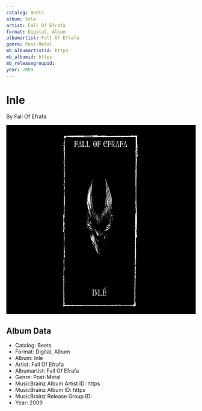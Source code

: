 ```yaml
---
catalog: Beets
album: Inle
artist: Fall Of Efrafa
format: Digital, Album
albumartist: Fall Of Efrafa
genre: Post-Metal
mb_albumartistid: https
mb_albumid: https
mb_releasegroupid: 
year: 2009
---
```


# Inle

By Fall Of Efrafa

![](../../assets/beetscovers/Fall_Of_Efrafa-Inle.jpg)

## Album Data

- Catalog: Beets
- Format: Digital, Album
- Album: Inle
- Artist: Fall Of Efrafa
- Albumartist: Fall Of Efrafa
- Genre: Post-Metal
- MusicBrainz Album Artist ID: https
- MusicBrainz Album ID: https
- MusicBrainz Release Group ID: 
- Year: 2009


